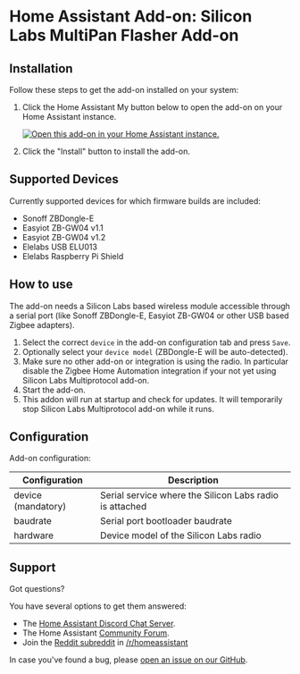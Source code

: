 # Home Assistant Add-on: Silicon Labs MultiPan Flasher Add-on

## Installation

Follow these steps to get the add-on installed on your system:

1. Click the Home Assistant My button below to open the add-on on your Home
   Assistant instance.

   [![Open this add-on in your Home Assistant instance.][addon-badge]][addon]
1. Click the "Install" button to install the add-on.

## Supported Devices
Currently supported devices for which firmware builds are included:
  * Sonoff ZBDongle-E
  * Easyiot ZB-GW04 v1.1
  * Easyiot ZB-GW04 v1.2
  * Elelabs USB ELU013
  * Elelabs Raspberry Pi Shield

## How to use

The add-on needs a Silicon Labs based wireless module accessible through a
serial port (like Sonoff ZBDongle-E, Easyiot ZB-GW04 or other USB based Zigbee adapters).

1. Select the correct `device` in the add-on configuration tab and press `Save`.
1. Optionally select your `device model` (ZBDongle-E will be auto-detected).
1. Make sure no other add-on or integration is using the radio. In particular disable the Zigbee Home Automation integration if your not yet using Silicon Labs Multiprotocol add-on.
1. Start the add-on.
1. This addon will run at startup and check for updates. It will temporarily stop Silicon Labs Multiprotocol add-on while it runs.

## Configuration

Add-on configuration:

| Configuration      | Description                                                      |
| ------------------ | ---------------------------------------------------------------- |
| device (mandatory) | Serial service where the Silicon Labs radio is attached          |
| baudrate           | Serial port bootloader baudrate                                  |
| hardware           | Device model of the Silicon Labs radio                           |


## Support

Got questions?

You have several options to get them answered:

- The [Home Assistant Discord Chat Server][discord].
- The Home Assistant [Community Forum][forum].
- Join the [Reddit subreddit][reddit] in [/r/homeassistant][reddit]

In case you've found a bug, please [open an issue on our GitHub][issue].

[discord]: https://discord.gg/c5DvZ4e
[forum]: https://community.home-assistant.io
[reddit]: https://reddit.com/r/homeassistant
[issue]: https://github.com/darkxst/multipan_flasher/issues
[addon-badge]: https://my.home-assistant.io/badges/supervisor_addon.svg
[addon]: https://my.home-assistant.io/redirect/supervisor_addon/?addon=00e2fc12_multipan_flasher&repository_url=https%3A%2F%2Fgithub.com%2Fdarkxst%2Fmultipan_flasher
